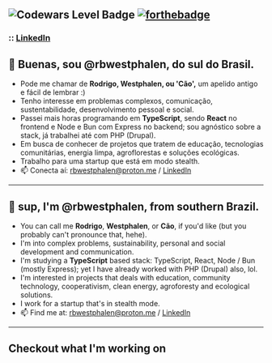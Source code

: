 ![Codewars Level Badge](https://www.codewars.com/users/cpt-westphalen/badges/large)
[![forthebadge](https://forthebadge.com/images/badges/powered-by-black-magic.svg)](https://forthebadge.com)
--
### :: [LinkedIn](https://linkedin.com/in/rbwestphalen)
## 🌱 Buenas, sou @rbwestphalen, do sul do Brasil.
* Pode me chamar de **Rodrigo, Westphalen, ou 'Cão',** um apelido antigo e fácil de lembrar :)
* Tenho interesse em problemas complexos, comunicação, sustentabilidade, desenvolvimento pessoal e social.
* Passei mais horas programando em **TypeScript**, sendo **React** no frontend e Node e Bun com Express no backend; sou agnóstico sobre a stack, já trabalhei até com PHP (Drupal).
* Em busca de conhecer de projetos que tratem de educação, tecnologias comunitárias, energia limpa, agroflorestas e soluções ecológicas.
* Trabalho para uma startup que está em modo stealth.
* 📫 Conecta aí: rbwestphalen@proton.me / [LinkedIn](https://linkedin.com/in/rbwestphalen)
---
## 🌱 sup, I'm @rbwestphalen, from southern Brazil.
* You can call me **Rodrigo**, **Westphalen**, or **Cão**, if you'd like (but you probably can't pronounce that, hehe).
* I'm into complex problems, sustainability, personal and social development and communication.
* I'm studying a **TypeScript** based stack: TypeScript, React, Node / Bun (mostly Express); yet I have already worked with PHP (Drupal) also, lol.
* I'm interested in projects that deals with education, community technology, cooperativism, clean energy, agroforesty and ecological solutions.
* I work for a startup that's in stealth mode.
* 📫 Find me at: rbwestphalen@proton.me / [LinkedIn](https://linkedin.com/in/rbwestphalen)

---

## Checkout what I'm working on
